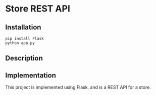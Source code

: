 # Store REST API

## Installation

```
pip install Flask
python app.py
```

## Description



## Implementation

This project is implemented using Flask, and is a REST API for a store.